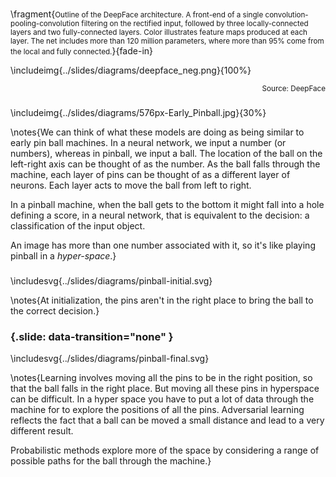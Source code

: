 ###

\fragment{<small>Outline of the DeepFace architecture. A front-end of a single convolution-pooling-convolution filtering on the rectified input, followed by three locally-connected layers and two fully-connected layers. Color illustrates feature maps produced at each layer. The net includes more than 120 million parameters, where more than 95% come from the local and fully connected.</small>}{fade-in}

\includeimg{../slides/diagrams/deepface_neg.png}{100%}

<p align="right">
<small>Source: DeepFace</small></p>

### 

\includeimg{../slides/diagrams/576px-Early_Pinball.jpg}{30%}

\notes{We can think of what these models are doing as being similar to early pin ball machines. In a neural network, we input a number (or numbers), whereas in pinball, we input a ball. The location of the ball on the left-right axis can be thought of as the number. As the ball falls through the machine, each layer of pins can be thought of as a different layer of neurons. Each layer acts to move the ball from left to right. 

In a pinball machine, when the ball gets to the bottom it might fall into a hole defining a score, in a neural network, that is equivalent to the decision: a classification of the input object. 

An image has more than one number associated with it, so it's like playing pinball in a *hyper-space*.}

###

\includesvg{../slides/diagrams/pinball-initial.svg}

\notes{At initialization, the pins aren't in the right place to bring the ball to the correct decision.}

### {.slide: data-transition="none" }

\includesvg{../slides/diagrams/pinball-final.svg}

\notes{Learning involves moving all the pins to be in the right position, so that the ball falls in the right place. But moving all these pins in hyperspace can be difficult. In a hyper space you have to put a lot of data through the machine for to explore the positions of all the pins. Adversarial learning reflects the fact that a ball can be moved a small distance and lead to a very different result.

Probabilistic methods explore more of the space by considering a range of possible paths for the ball through the machine.}
